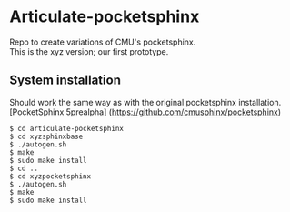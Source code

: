 # Articulate-pocketsphinx
Repo to create variations of CMU's pocketsphinx.  
This is the xyz version; our first prototype.  


## System installation  
Should work the same way as with the original pocketsphinx installation.  
[PocketSphinx 5prealpha] (https://github.com/cmusphinx/pocketsphinx)  
  

```
$ cd articulate-pocketsphinx
$ cd xyzsphinxbase
$ ./autogen.sh
$ make  
$ sudo make install
$ cd ..
$ cd xyzpocketsphinx
$ ./autogen.sh
$ make  
$ sudo make install

```



